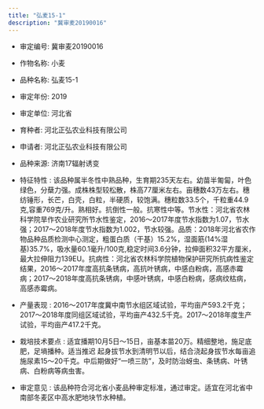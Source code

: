 ```yaml
---
title: "弘麦15-1"
description: "冀审麦20190016"
---
```

* 审定编号:  冀审麦20190016

*  作物名称:  小麦

*  品种名称:  弘麦15-1

*  审定年份:  2019

*  审定单位:  河北省

* 育种者:  河北正弘农业科技有限公司

*  申请者:  河北正弘农业科技有限公司

*  品种来源:  济南17辐射诱变

*  特征特性 : 
该品种属半冬性中熟品种，生育期235天左右。幼苗半匍匐，叶色绿色，分蘖力强。成株株型较松散，株高77厘米左右。亩穗数43万左右。穗纺锤形，长芒，白壳，白粒，半硬质，较饱满。穗粒数33.5个，千粒重44.9克,容重769克/升。熟相好。抗倒性一般。抗寒性中等。节水性：河北省农林科学院旱作农业研究所节水性鉴定，2016～2017年度节水指数为1.07，节水强；2017～2018年度节水指数为1.002，节水较强。品质：2018年河北省农作物品种品质检测中心测定，粗蛋白质（干基）15.2%，湿面筋(14%湿基)35.7%，吸水量60.1毫升/100克,稳定时间3.6分钟，拉伸面积32平方厘米，最大拉伸阻力139EU。抗病性：河北省农林科学院植物保护研究所抗病性鉴定结果，2016～2017年度高抗条锈病，高抗叶锈病，中感白粉病，高感赤霉病；2017～2018年度高抗条锈病，中感叶锈病，中感白粉病，感病纹枯病，高感赤霉病。 
 
*  产量表现 : 
2016～2017年度冀中南节水组区域试验，平均亩产593.2千克；2017～2018年度同组区域试验，平均亩产432.5千克。2017～2018年度生产试验，平均亩产417.2千克。

*  栽培技术要点 : 
适宜播期10月5日～15日，亩基本苗20万。精细整地，施足底肥，足墒播种。适当推迟 起身拔节水到清明节以后，结合浇起身拔节水每亩追施尿素15～20千克。中后期做好“一喷三防”，及时防治蚜虫、条锈病、叶锈病、白粉病等病虫害。 

*  审定意见 : 
该品种符合河北省小麦品种审定标准，通过审定。适宜在河北省中南部冬麦区中高水肥地块节水种植。

